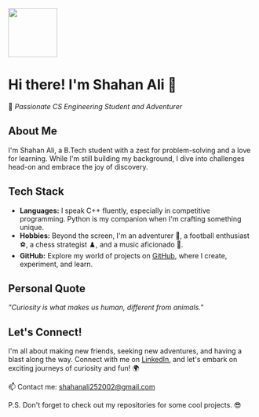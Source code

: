 <div id="header">
  <img src="https://media.giphy.com/media/M9gbBd9nbDrOTu1Mqx/giphy.gif" width="100"/>
</div>


# Hi there! I'm Shahan Ali 👋

🌟 *Passionate CS Engineering Student and Adventurer*

## About Me
I'm Shahan Ali, a B.Tech student with a zest for problem-solving and a love for learning. While I'm still building my background, I dive into challenges head-on and embrace the joy of discovery.

## Tech Stack
- **Languages:** I speak C++ fluently, especially in competitive programming. Python is my companion when I'm crafting something unique.
- **Hobbies:** Beyond the screen, I'm an adventurer 🌄, a football enthusiast ⚽, a chess strategist ♟️, and a music aficionado 🎵.
- **GitHub:** Explore my world of projects on [GitHub](https://github.com/shahanxali), where I create, experiment, and learn.

## Personal Quote
*"Curiosity is what makes us human, different from animals."* 

## Let's Connect!
I'm all about making new friends, seeking new adventures, and having a blast along the way. Connect with me on [LinkedIn]([https://www.linkedin.com/in/shahanxali](https://www.linkedin.com/in/shahan-ali-92536322b/)), and let's embark on exciting journeys of curiosity and fun! 🌍


📫 Contact me: shahanali252002@gmail.com



P.S. Don't forget to check out my repositories for some cool projects. 😎






<!---
shahanxali/Shahan ALi is a ✨ special ✨ repository because its `README.md` (this file) appears on your GitHub profile.
You can click the Preview link to take a look at your changes.
--->
